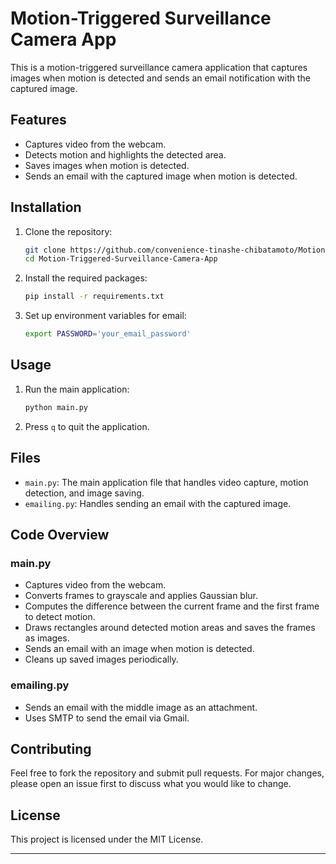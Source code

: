 # Motion-Triggered Surveillance Camera App

This is a motion-triggered surveillance camera application that captures images when motion is detected and sends an email notification with the captured image.

## Features
- Captures video from the webcam.
- Detects motion and highlights the detected area.
- Saves images when motion is detected.
- Sends an email with the captured image when motion is detected.

## Installation

1. Clone the repository:
    ```bash
    git clone https://github.com/convenience-tinashe-chibatamoto/Motion-Triggered-Surveillance-Camera-App.git
    cd Motion-Triggered-Surveillance-Camera-App
    ```

2. Install the required packages:
    ```bash
    pip install -r requirements.txt
    ```

3. Set up environment variables for email:
    ```bash
    export PASSWORD='your_email_password'
    ```

## Usage

1. Run the main application:
    ```bash
    python main.py
    ```

2. Press `q` to quit the application.

## Files

- `main.py`: The main application file that handles video capture, motion detection, and image saving.
- `emailing.py`: Handles sending an email with the captured image.

## Code Overview

### main.py

- Captures video from the webcam.
- Converts frames to grayscale and applies Gaussian blur.
- Computes the difference between the current frame and the first frame to detect motion.
- Draws rectangles around detected motion areas and saves the frames as images.
- Sends an email with an image when motion is detected.
- Cleans up saved images periodically.

### emailing.py

- Sends an email with the middle image as an attachment.
- Uses SMTP to send the email via Gmail.

## Contributing

Feel free to fork the repository and submit pull requests. For major changes, please open an issue first to discuss what you would like to change.

## License

This project is licensed under the MIT License.

---

